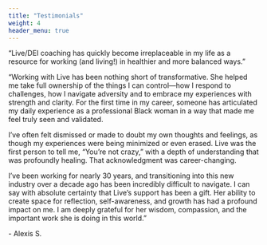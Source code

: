 ```yaml
---
title: "Testimonials"
weight: 4
header_menu: true
---
```


<div class="testimonial">
  <p>“Live/DEI coaching has quickly become irreplaceable in my life as a resource for working (and living!) in healthier and more balanced ways.”</p>
</div>

<div class="testimonial">
  <p>“Working with Live has been nothing short of transformative. She helped me take full ownership of the things I can control—how I respond to challenges, how I navigate adversity and to embrace my experiences with strength and clarity. For the first time in my career, someone has articulated my daily experience as a professional Black woman in a way that made me feel truly seen and validated.</p>

  <p>I’ve often felt dismissed or made to doubt my own thoughts and feelings, as though my experiences were being minimized or even erased. Live was the first person to tell me, “You’re not crazy,” with a depth of understanding that was profoundly healing. That acknowledgment was career-changing.</p>

  <p>I’ve been working for nearly 30 years, and transitioning into this new industry over a decade ago has been incredibly difficult to navigate. I can say with absolute certainty that Live’s support has been a gift. Her ability to create space for reflection, self-awareness, and growth has had a profound impact on me. I am deeply grateful for her wisdom, compassion, and the important work she is doing in this world.”</p>

  <div class="testimonial-candidate">
   <p>- Alexis S.</p>
  </div>
</div>